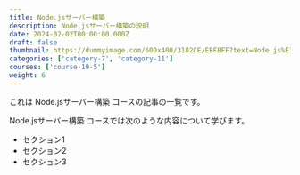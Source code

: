 ```yaml
---
title: Node.jsサーバー構築
description: Node.jsサーバー構築の説明
date: 2024-02-02T00:00:00.000Z
draft: false
thumbnail: https://dummyimage.com/600x400/3182CE/EBF8FF?text=Node.js%E3%82%B5%E3%83%BC%E3%83%90%E3%83%BC%E6%A7%8B%E7%AF%89
categories: ['category-7', 'category-11']
courses: ['course-19-5']
weight: 6
---
```


これは Node.jsサーバー構築 コースの記事の一覧です。

  Node.jsサーバー構築 コースでは次のような内容について学びます。

  - セクション1
  - セクション2
  - セクション3